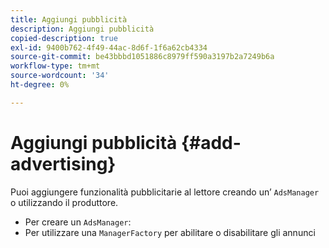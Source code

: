 ```yaml
---
title: Aggiungi pubblicità
description: Aggiungi pubblicità
copied-description: true
exl-id: 9400b762-4f49-44ac-8d6f-1f6a62cb4334
source-git-commit: be43bbbd1051886c8979ff590a3197b2a7249b6a
workflow-type: tm+mt
source-wordcount: '34'
ht-degree: 0%

---
```


# Aggiungi pubblicità {#add-advertising}

Puoi aggiungere funzionalità pubblicitarie al lettore creando un’ `AdsManager` o utilizzando il produttore.

* Per creare un `AdsManager`:
* Per utilizzare una `ManagerFactory` per abilitare o disabilitare gli annunci
